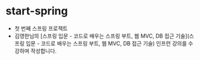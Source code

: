 # start-spring

- 첫 번째 스프링 프로젝트
- 김영한님의
  [스프링 입문 - 코드로 배우는 스프링 부트, 웹 MVC, DB 접근 기술](스프링 입문 - 코드로 배우는 스프링 부트, 웹 MVC, DB 접근 기술)
  인프런 강의를 수강하며 작성합니다.